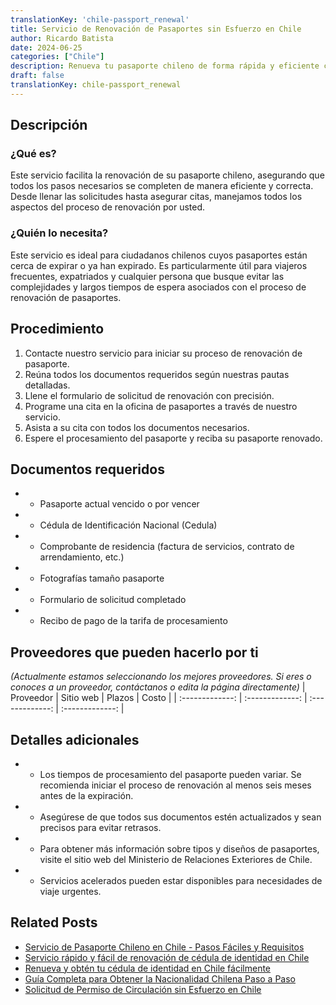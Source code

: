 ```yaml
---
translationKey: 'chile-passport_renewal'
title: Servicio de Renovación de Pasaportes sin Esfuerzo en Chile
author: Ricardo Batista
date: 2024-06-25
categories: ["Chile"]
description: Renueva tu pasaporte chileno de forma rápida y eficiente con nuestro servicio sin complicaciones. Asegura viajes sin problemas con documentos actualizados.
draft: false
translationKey: chile-passport_renewal
---
```


## Descripción
### ¿Qué es?
Este servicio facilita la renovación de su pasaporte chileno, asegurando que todos los pasos necesarios se completen de manera eficiente y correcta. Desde llenar las solicitudes hasta asegurar citas, manejamos todos los aspectos del proceso de renovación por usted.

### ¿Quién lo necesita?
Este servicio es ideal para ciudadanos chilenos cuyos pasaportes están cerca de expirar o ya han expirado. Es particularmente útil para viajeros frecuentes, expatriados y cualquier persona que busque evitar las complejidades y largos tiempos de espera asociados con el proceso de renovación de pasaportes.

## Procedimiento

1. Contacte nuestro servicio para iniciar su proceso de renovación de pasaporte.
2. Reúna todos los documentos requeridos según nuestras pautas detalladas.
3. Llene el formulario de solicitud de renovación con precisión.
4. Programe una cita en la oficina de pasaportes a través de nuestro servicio.
5. Asista a su cita con todos los documentos necesarios.
6. Espere el procesamiento del pasaporte y reciba su pasaporte renovado.

## Documentos requeridos

- * Pasaporte actual vencido o por vencer
- * Cédula de Identificación Nacional (Cedula)
- * Comprobante de residencia (factura de servicios, contrato de arrendamiento, etc.)
- * Fotografías tamaño pasaporte
- * Formulario de solicitud completado
- * Recibo de pago de la tarifa de procesamiento

## Proveedores que pueden hacerlo por ti
_(Actualmente estamos seleccionando los mejores proveedores. Si eres o conoces a un proveedor, contáctanos o edita la página directamente)_
| Proveedor      |     Sitio web     |     Plazos    |       Costo      |
| :-------------: | :-------------: |  :-------------: | :-------------: |

## Detalles adicionales

- * Los tiempos de procesamiento del pasaporte pueden variar. Se recomienda iniciar el proceso de renovación al menos seis meses antes de la expiración.
- * Asegúrese de que todos sus documentos estén actualizados y sean precisos para evitar retrasos.
- * Para obtener más información sobre tipos y diseños de pasaportes, visite el sitio web del Ministerio de Relaciones Exteriores de Chile.
- * Servicios acelerados pueden estar disponibles para necesidades de viaje urgentes.


## Related Posts

- [Servicio de Pasaporte Chileno en Chile - Pasos Fáciles y Requisitos](https://tramitit.com/es/guides/chile/pasaporte_chileno/)
- [Servicio rápido y fácil de renovación de cédula de identidad en Chile](https://tramitit.com/es/guides/chile/renovación_de_cédula_de_identidad/)
- [Renueva y obtén tu cédula de identidad en Chile fácilmente](https://tramitit.com/es/guides/chile/cédula_de_identidad/)
- [Guía Completa para Obtener la Nacionalidad Chilena Paso a Paso](https://tramitit.com/es/guides/chile/solicitud_de_nacionalidad/)
- [Solicitud de Permiso de Circulación sin Esfuerzo en Chile](https://tramitit.com/es/guides/chile/permiso_de_circulación/)